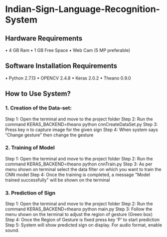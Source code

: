 # Indian-Sign-Language-Recognition-System
## Hardware Requirements
• 4 GB Ram
• 1 GB Free Space
• Web Cam (5 MP preferable)
## Software Installation Requirements
• Python 2.7.13
• OPENCV 2.4.8
• Keras 2.0.2
• Theano 0.9.0
## How to Use System?
### 1. Creation of the Data-set:
Step 1: Open the terminal and move to the project folder
Step 2: Run the command KERAS_BACKEND=theano python cnnCreateDataSet.py
Step 3: Press key n to capture image for the given sign
Step 4: When system says “Change gesture” then change the gesture
### 2. Training of Model
Step 1: Open the terminal and move to the project folder
Step 2: Run the command KERAS_BACKEND=theano python cnnTrain.py
Step 3: As per menu shown on terminal select the data filter on which you want to train the CNN model
Step 4: Once the training is completed, a message "Model trained successfully"  will be shown on the terminal
### 3. Prediction of Sign
Step 1: Open the terminal and move to the project folder
Step 2: Run the command KERAS_BACKEND=theano python main.py
Step 3: Follow the menu shown on the terminal to adjust the region of gesture (Green box)
Step 4: Once the Region of Gesture is fixed press key 'P' to start prediction 
Step 5: System will show predicted sign on display. For audio format, enable sound. 
 



